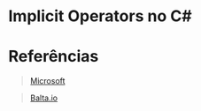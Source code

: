 # Implicit Operators no C#

# Referências

> [Microsoft](https://docs.microsoft.com/en-us/dotnet/api/microsoft.sqlserver.management.assessment.expressions.expression.op_implicit?view=sql-smo-160)

> [Balta.io](https://www.youtube.com/watch?v=2UVsT3TEVTw)
